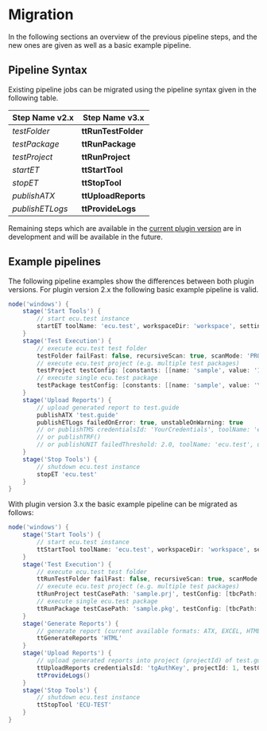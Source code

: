 # Migration

In the following sections an overview of the previous pipeline steps, and the new ones are given as well as a basic
example pipeline.

## Pipeline Syntax

Existing pipeline jobs can be migrated using the pipeline syntax given in the following table.

 Step Name v2.x  | Step Name v3.x      
-----------------|---------------------
 *testFolder*    | **ttRunTestFolder** 
 *testPackage*   | **ttRunPackage**    
 *testProject*   | **ttRunProject**    
 *startET*       | **ttStartTool**     
 *stopET*        | **ttStopTool**      
 *publishATX*    | **ttUploadReports** 
 *publishETLogs* | **ttProvideLogs**   

Remaining steps which are available in the [current plugin version](https://github.com/jenkinsci/ecutest-plugin) are in
development and will be available in the future.

## Example pipelines

The following pipeline examples show the differences between both plugin versions. For plugin version 2.x the following
basic example pipeline is valid.

```groovy
node('windows') {
    stage('Start Tools') {
        // start ecu.test instance
        startET toolName: 'ecu.test', workspaceDir: 'workspace', settingsDir: 'settings'
    }
    stage('Test Execution') {
        // execute ecu.test test folder
        testFolder failFast: false, recursiveScan: true, scanMode: 'PROJECTS_ONLY', testFile: 'S:\\ample\\Path'
        // execute ecu.test project (e.g. multiple test packages)
        testProject testConfig: [constants: [[name: 'sample', value: '123']], tbcFile: 'sample.tbc', tcfFile: 'sample.tcf'], testFile: 'sample.prj'
        // execute single ecu.test package
        testPackage testConfig: [constants: [[name: 'sample', value: '\'samplevalue\'']], forceReload: true, tbcFile: '', tcfFile: ''], testFile: 'sample.pkg'
    }
    stage('Upload Reports') {
        // upload generated report to test.guide
        publishATX 'test.guide'
        publishETLogs failedOnError: true, unstableOnWarning: true
        // or publishTMS credentialsId: 'YourCredentials', toolName: 'ecu.test'
        // or publishTRF()
        // or publishUNIT failedThreshold: 2.0, toolName: 'ecu.test', unstableThreshold: 1.0
    }
    stage('Stop Tools') {
        // shutdown ecu.test instance
        stopET 'ecu.test'
    }
}
```

With plugin version 3.x the basic example pipeline can be migrated as follows:

```groovy
node('windows') {
    stage('Start Tools') {
        // start ecu.test instance
        ttStartTool toolName: 'ecu.test', workspaceDir: 'workspace', settingsDir: 'settings'
    }
    stage('Test Execution') {
        // execute ecu.test test folder
        ttRunTestFolder failFast: false, recursiveScan: true, scanMode: 'PROJECTS_ONLY', testCasePath: 'S:\\ample\\Path'
        // execute ecu.test project (e.g. multiple test packages)
        ttRunProject testCasePath: 'sample.prj', testConfig: [tbcPath: 'sample.tbc', tcfPath: 'sample.tcf', constants: [[label: 'sample', value: '123']]]
        // execute single ecu.test package
        ttRunPackage testCasePath: 'sample.pkg', testConfig: [tbcPath: '', tcfPath: '', forceConfigurationReload: true, constants: [[label: 'sample', value: '\'sampleValue\'']]]
    }
    stage('Generate Reports') {
        // generate report (current available formats: ATX, EXCEL, HTML, JSON, OMR, TestSpec, TRF-SPLIT, TXT, UNIT)
        ttGenerateReports 'HTML'
    }
    stage('Upload Reports') {
        // upload generated reports into project (projectId) of test.guide
        ttUploadReports credentialsId: 'tgAuthKey', projectId: 1, testGuideUrl: 'http://HOST:Port'
        ttProvideLogs()
    }
    stage('Stop Tools') {
        // shutdown ecu.test instance
        ttStopTool 'ECU-TEST'
    }
}
```
